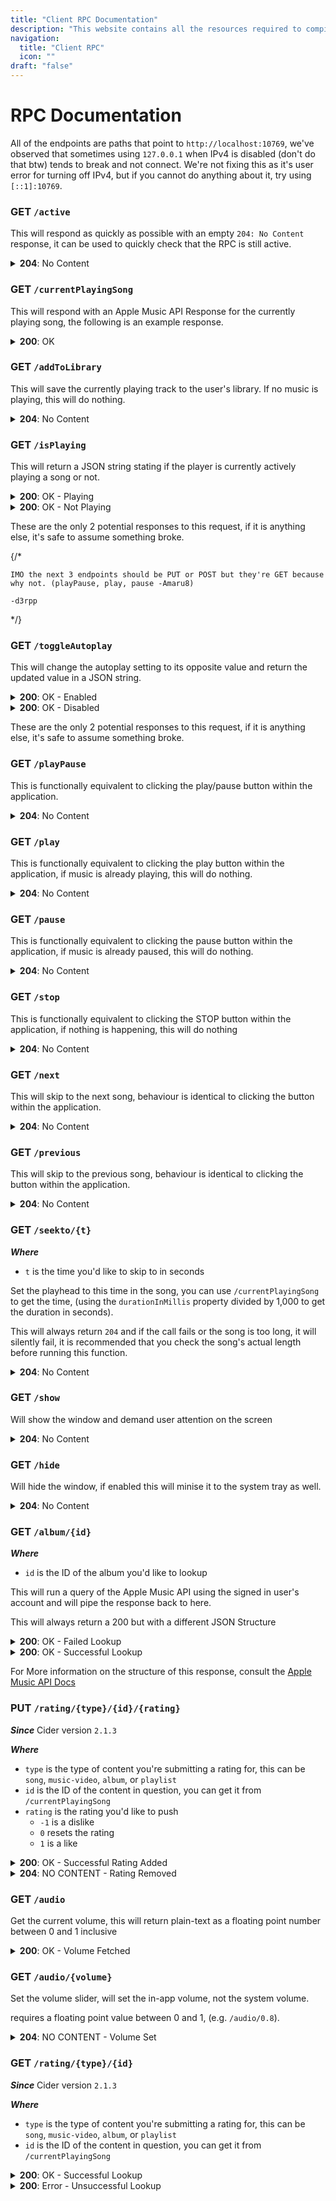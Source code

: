 ```yaml
---
title: "Client RPC Documentation"
description: "This website contains all the resources required to compile, create plugins and theme Cider!"
navigation:
  title: "Client RPC"
  icon: ""
draft: "false"
---
```


# RPC Documentation

All of the endpoints are paths that point to `http://localhost:10769`, we've observed that sometimes using `127.0.0.1` when IPv4 is disabled (don't do that btw) tends to break and not connect. We're not fixing this as it's user error for turning off IPv4, but if you cannot do anything about it, try using `[::1]:10769`.

### **GET** `/active`

This will respond as quickly as possible with an empty `204: No Content` response, it can be used to quickly check that the RPC is still active.

<details>
<summary><b>204</b>: No Content</summary>
```json
// No Response Body...
```
</details>

### **GET** `/currentPlayingSong`

This will respond with an Apple Music API Response for the currently playing song, the following is an example response.

<details>
<summary><b>200</b>: OK</summary>

```json
{
  "info": {
    "albumName": "Skin",
    "artistName": "Flume",
    "artwork": {
      "bgColor": "aa96c7",
      "height": 600,
      "textColor1": "040a06",
      "textColor2": "1b1937",
      "textColor3": "25262c",
      "url": "https://is1-ssl.mzstatic.com/image/thumb/Music122/v4/20/84/1b/20841bcf-a7c1-8048-08ba-ea03e33dbdce/3614598524069.png/{w}x{h}bb.jpg",
      "width": 600
    },
    "audioLocale": "en-US",
    "audioTraits": ["atmos", "lossless", "lossy-stereo", "spatial"],
    "composerName": "Harley Streten, Amanda Warner & Peter Wade Keusch",
    "currentPlaybackProgress": 0.63,
    "currentPlaybackTime": 123.059955,
    "discNumber": 1,
    "durationInMillis": 193633,
    "endTime": 1686069277080,
    "genreNames": ["Electronic"],
    "hasLyrics": true,
    "hasTimeSyncedLyrics": true,
    "isAppleDigitalMaster": false,
    "isMasteredForItunes": false,
    "isPlaying": true,
    "isVocalAttenuationAllowed": true,
    "isrc": "MtheoryLLCAUFF01600807",
    "kind": "song",
    "name": "Like Water (feat. MNDR)",
    "playParams": {
      "id": "1481729389",
      "kind": "song"
    },
    "previews": [
      {
        "url": "https://audio-ssl.itunes.apple.com/itunes-assets/AudioPreview112/v4/9d/12/c3/9d12c393-bc10-14ba-b70b-a8ad27fb21b7/mzaf_1376031537628674471.plus.aac.ep.m4a"
      }
    ],
    "releaseDate": "2016-05-27T12:00:00Z",
    "remainingTime": 70573.04500000001,
    "songId": "1481729389",
    "startTime": 1686069083447.045,
    "status": "playing",
    "trackNumber": 14,
    "url": {
      "appleMusic": "https://music.apple.com/au/song/1481729389",
      "cider": "https://cider.sh/link?play/s/1481729389",
      "songLink": "https://song.link/i/1481729389"
    }
  }
}
```

</details>

### **GET** `/addToLibrary`

This will save the currently playing track to the user's library. If no music is playing, this will do nothing.

<details>
<summary><b>204</b>: No Content</summary>
```json
// No Response Body...
```
</details>

### **GET** `/isPlaying`

This will return a JSON string stating if the player is currently actively playing a song or not.

<details>
<summary><b>200</b>: OK - Playing</summary>
```json
{
	"is_playing": true
}
```
</details>

<details>
<summary><b>200</b>: OK - Not Playing</summary>
```json
{
	"is_playing": false
}
```
</details>

These are the only 2 potential responses to this request, if it is anything else, it's safe to assume something broke.

{/\*

    IMO the next 3 endpoints should be PUT or POST but they're GET because why not. (playPause, play, pause -Amaru8)

    -d3rpp

\*/}

### **GET** `/toggleAutoplay`

This will change the autoplay setting to its opposite value and return the updated value in a JSON string.

<details>
<summary><b>200</b>: OK - Enabled</summary>
```json
{
	"autoplay": true
}
```
</details>

<details>
<summary><b>200</b>: OK - Disabled</summary>
```json
{
	"autoplay": false
}
```
</details>

These are the only 2 potential responses to this request, if it is anything else, it's safe to assume something broke.

### **GET** `/playPause`

This is functionally equivalent to clicking the play/pause button within the application.

<details>
<summary><b>204</b>: No Content</summary>
```json
// No Response Body...
```
</details>

### **GET** `/play`

This is functionally equivalent to clicking the play button within the application, if music is already playing, this will do nothing.

<details>
<summary><b>204</b>: No Content</summary>
```json
// No Response Body...
```
</details>

### **GET** `/pause`

This is functionally equivalent to clicking the pause button within the application, if music is already paused, this will do nothing.

<details>
<summary><b>204</b>: No Content</summary>
```json
// No Response Body...
```
</details>

### **GET** `/stop`

This is functionally equivalent to clicking the STOP button within the application, if nothing is happening, this will do nothing

<details>
<summary><b>204</b>: No Content</summary>
```json
// No Response Body...
```
</details>

### **GET** `/next`

This will skip to the next song, behaviour is identical to clicking the button within the application.

<details>
<summary><b>204</b>: No Content</summary>
```json
// No Response Body...
```
</details>

### **GET** `/previous`

This will skip to the previous song, behaviour is identical to clicking the button within the application.

<details>
<summary><b>204</b>: No Content</summary>
```json
// No Response Body...
```
</details>

### **GET** `/seekto/{t}`

**_Where_**

- `t` is the time you'd like to skip to in seconds

Set the playhead to this time in the song, you can use `/currentPlayingSong` to get the time, (using the `durationInMillis` property divided by 1,000 to get the duration in seconds).

This will always return `204` and if the call fails or the song is too long, it will silently fail, it is recommended that you check the song's actual length before running this function.

<details>
<summary><b>204</b>: No Content</summary>
```json
// No Response Body...
```
</details>

### **GET** `/show`

Will show the window and demand user attention on the screen

<details>
<summary><b>204</b>: No Content</summary>
```json
// No Response Body...
```
</details>

### **GET** `/hide`

Will hide the window, if enabled this will minise it to the system tray as well.

<details>
<summary><b>204</b>: No Content</summary>
```json
// No Response Body...
```
</details>

### **GET** `/album/{id}`

**_Where_**

- `id` is the ID of the album you'd like to lookup

This will run a query of the Apple Music API using the signed in user's account and will pipe the response back to here.

This will always return a 200 but with a different JSON Structure

<details>
<summary><b>200</b>: OK - Failed Lookup</summary>
```json
{
	"errors": [
		{
			"code": "40400",
			"detail": "Resource with requested id was not found",
			"id": "", // redacted
			"status": "404",
			"title": "Resource Not Found"
		}
	]
}
```
</details>

<details>
<summary><b>200</b>: OK - Successful Lookup</summary>
```json
{
	"data": [
		{
			"attributes": {
				"artistName": "nihmune",
				"artwork": {
					"bgColor": "94888c",
					"height": 3000,
					"textColor1": "110c0d",
					"textColor2": "181313",
					"textColor3": "2b2426",
					"textColor4": "312a2b",
					"url": "https://is1-ssl.mzstatic.com/image/thumb/Music116/v4/a2/12/49/a21249ee-8827-cc8c-0664-abf341404a76/artwork.jpg/{w}x{h}bb.jpg",
					"width": 3000
				},
				"contentRating": "explicit",
				"copyright": "℗ 2022 Swag Records",
				"genreNames": [
					"Pop",
					"Music",
					"Comedy"
				],
				"isCompilation": false,
				"isComplete": true,
				"isMasteredForItunes": false,
				"isSingle": true,
				"name": "Cpr - Single",
				"playParams": {
					"id": "1606000385",
					"kind": "album"
				},
				"recordLabel": "Swag Records",
				"releaseDate": "2022-01-21",
				"trackCount": 1,
				"upc": "196697480390",
				"url": "https://music.apple.com/us/album/cpr-single/1606000385"
			},
			"href": "/v1/catalog/us/albums/1606000385",
			"id": "1606000385",
			"relationships": {
				"artists": {
					"data": [
						{
							"href": "/v1/catalog/us/artists/1559436668",
							"id": "1559436668",
							"type": "artists"
						}
					],
					"href": "/v1/catalog/us/albums/1606000385/artists"
				},
				"tracks": {
					"data": [
						{
							"attributes": {
								"albumName": "Cpr - Single",
								"artistName": "nihmune",
								"artwork": {
									"bgColor": "94888c",
									"height": 3000,
									"textColor1": "110c0d",
									"textColor2": "181313",
									"textColor3": "2b2426",
									"textColor4": "312a2b",
									"url": "https://is1-ssl.mzstatic.com/image/thumb/Music116/v4/a2/12/49/a21249ee-8827-cc8c-0664-abf341404a76/artwork.jpg/{w}x{h}bb.jpg",
									"width": 3000
								},
								"composerName": "cupcakKe",
								"contentRating": "explicit",
								"discNumber": 1,
								"durationInMillis": 208170,
								"genreNames": [
									"Pop",
									"Music",
									"Comedy"
								],
								"hasLyrics": true,
								"isAppleDigitalMaster": false,
								"isrc": "QZFZ22277497",
								"name": "Cpr",
								"playParams": {
									"id": "1606000776",
									"kind": "song"
								},
								"previews": [
									{
										"url": "https://audio-ssl.itunes.apple.com/itunes-assets/AudioPreview126/v4/43/4e/37/434e37de-5b84-63fc-9cfd-b50f7b2f4aec/mzaf_15590872885935990851.plus.aac.p.m4a"
									}
								],
								"releaseDate": "2022-01-21",
								"trackNumber": 1,
								"url": "https://music.apple.com/us/album/cpr/1606000385?i=1606000776"
							},
							"href": "/v1/catalog/us/songs/1606000776",
							"id": "1606000776",
							"type": "songs"
						}
					],
					"href": "/v1/catalog/us/albums/1606000385/tracks"
				}
			},
			"type": "albums"
		}
	]
}
```
</details>

For More information on the structure of this response, consult the [Apple Music API Docs](https://developer.apple.com/documentation/applemusicapi/songsresponse)

### **PUT** `/rating/{type}/{id}/{rating}`

**_Since_** Cider version `2.1.3`

**_Where_**

- `type` is the type of content you're submitting a rating for, this can be `song`, `music-video`, `album`, or `playlist`
- `id` is the ID of the content in question, you can get it from `/currentPlayingSong`
- `rating` is the rating you'd like to push
  - `-1` is a dislike
  - `0` resets the rating
  - `1` is a like

<details>
<summary><b>200</b>: OK - Successful Rating Added</summary>
```json
{
    "data": [
        {
            "attributes": {
                "value": 1
            },
            "href": "/v1/me/ratings/songs/1140574590",
            "id": "1140574590",
            "type": "ratings"
        }
    ]
}
```
</details>

<details>
<summary><b>204</b>: NO CONTENT - Rating Removed</summary>
```js
// no body
```
</details>

### **GET** `/audio`

Get the current volume, this will return plain-text as a floating point number between 0 and 1 inclusive

<details>
<summary><b>200</b>: OK - Volume Fetched</summary>
```js
0.98
```
</details>

### **GET** `/audio/{volume}`

Set the volume slider, will set the in-app volume, not the system volume.

requires a floating point value between 0 and 1, (e.g. `/audio/0.8`).

<details>
<summary><b>204</b>: NO CONTENT - Volume Set</summary>
```js
// ... no body
```
</details>

### **GET** `/rating/{type}/{id}`

**_Since_** Cider version `2.1.3`

**_Where_**

- `type` is the type of content you're submitting a rating for, this can be `song`, `music-video`, `album`, or `playlist`
- `id` is the ID of the content in question, you can get it from `/currentPlayingSong`

<details>
<summary><b>200</b>: OK - Successful Lookup</summary>
```json
{
    "data": [
        {
            "attributes": {
                "value": 1
            },
            "href": "/v1/me/ratings/songs/1140574590",
            "id": "1140574590",
            "type": "ratings"
        }
    ]
}
```
</details>

<details>
<summary><b>200</b>: Error - Unsuccessful Lookup</summary>
```json
{
    "errors": [
        {
            "code": "40400",
            "detail": "Resource with requested id was not found",
            "id": "... REDACTED ...",
            "status": "404",
            "title": "Resource Not Found"
        }
    ]
}
```
</details>
